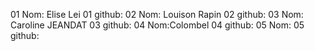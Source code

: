 01 Nom: Elise Lei
01 github:
02 Nom: Louison Rapin
02 github:
03 Nom: Caroline JEANDAT
03 github:
04 Nom:Colombel
04 github:
05 Nom:
05 github:
